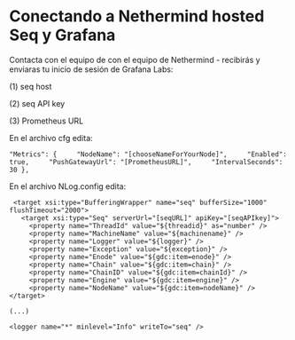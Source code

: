 # Conectando a Nethermind hosted Seq y Grafana

Contacta con el equipo de con el equipo de Nethermind - recibirás y enviaras tu inicio de sesión de Grafana Labs:

\(1\) seq host

\(2\) seq API key

\(3\) Prometheus URL

En el archivo cfg edita:

`"Metrics": {    
"NodeName": "[chooseNameForYourNode]",    
"Enabled": true,    
"PushGatewayUrl": "[PrometheusURL]",    
"IntervalSeconds": 30 },`

En el archivo NLog.config edita:

```text
 <target xsi:type="BufferingWrapper" name="seq" bufferSize="1000" flushTimeout="2000">
   <target xsi:type="Seq" serverUrl="[seqURL]" apiKey="[seqAPIkey]">
     <property name="ThreadId" value="${threadid}" as="number" />
     <property name="MachineName" value="${machinename}" />
     <property name="Logger" value="${logger}" />
     <property name="Exception" value="${exception}" />
     <property name="Enode" value="${gdc:item=enode}" />
     <property name="Chain" value="${gdc:item=chain}" />
     <property name="ChainID" value="${gdc:item=chainId}" />
     <property name="Engine" value="${gdc:item=engine}" />
     <property name="NodeName" value="${gdc:item=nodeName}" />
</target>

(...)

<logger name="*" minlevel="Info" writeTo="seq" />
```


